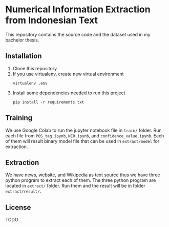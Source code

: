 # Numerical Information Extraction from Indonesian Text

This repository contains the source code and the dataset used in my bachelor thesis.

## Installation

1. Clone this repository
2. If you use virtualenv, create new virtual environment
   ```
   virtualenv .env
   ```
3. Install some dependencies needed to run this project
   ```
   pip install -r requirements.txt
   ```

## Training

We use Google Colab to run the jupyter notebook file in `train/` folder.
Run each file from `POS_tag.ipynb`, `NER.ipynb`, and `confidence_value.ipynb`.
Each of them will result binary model file that can be used in `extract/model` for extraction.

## Extraction

We have news, website, and Wikipedia as text source thus we have three python program to extract each of them.
The three python program are located in `extract/` folder.
Run them and the result will be in folder `extract/result/`.

## License

TODO

